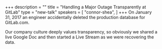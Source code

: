 +++
description = ""
title = "Handling a Major Outage Transparently at GitLab"
type = "new-talk"
speakers = [
        "connor-shea",
]
+++
On January 31, 2017 an engineer accidentally deleted the production database for GitLab.com.

Our company culture deeply values transparency, so obviously we shared a live Google Doc and then started a Live Stream as we were recovering the data.